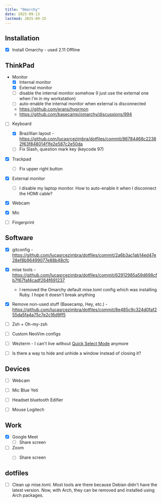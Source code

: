 ```yaml
---
title: "Omarchy"
date: 2025-09-13
lastmod: 2025-09-15
---
```


## Installation
- [x] Install Omarchy - used 2.11 Offline


## ThinkPad
- Monitor
  - [x] Internal monitor
  - [x] External monitor
  - [ ] disable the internal monitor somehow (I just use the external one when I'm in my workstation)
  - [ ] auto-enable the internal monitor when external is disconnected
  - https://github.com/erans/hyprmon
  - https://github.com/basecamp/omarchy/discussions/994
- [ ] Keyboard
  - [x] Brazillian layout - https://github.com/lucasrcezimbra/dotfiles/commit/86784468c22382f63f848014f1fe2e587c2e50da
  - [ ] Fix Slash, question mark key (keycode 97)
- [x] Trackpad
  - [ ] Fix upper right button
- [x] External monitor
  - [ ] I disable my laptop monitor. How to auto-enable it when I disconnect the HDMI cable?
- [x] Webcam
- [x] Mic
- [ ] Fingerprint


## Software
- [x] gitconfig - https://github.com/lucasrcezimbra/dotfiles/commit/2a6b3ac1ab14ed47e28ef8b96499077e88b48cfc
- [x] mise tools - https://github.com/lucasrcezimbra/dotfiles/commit/62912985a59d698cfb7f67faf4cadf264f691237
  - I removed the Omarchy default mise.toml config which was installing Ruby. I hope it doesn't break anything
- [x] Remove non-used stuff (Basecamp, Hey, etc.) - https://github.com/lucasrcezimbra/dotfiles/commit/8e485c9c324d0faf255da5fa4a75c7e2c16d9ff5
- [ ] Zsh + Oh-my-zsh
- [ ] Custom NeoVim configs
- [ ] Wezterm - I can't live without [Quick Select Mode](https://wezterm.org/quickselect.html) anymore
- [ ] Is there a way to hide and unhide a window instead of closing it?


## Devices
- [ ] Webcam
- [ ] Mic Blue Yeti
- [ ] Headset bluetooth Edifier
- [ ] Mouse Logitech


## Work
- [x] Google Meet
  - [ ] Share screen
- [ ] Zoom
  - [ ] Share screen


## dotfiles
- [ ] Clean up mise.toml. Most tools are there because Debian didn't have the latest version. Now, with Arch, they can be removed and installed using Arch packages.

